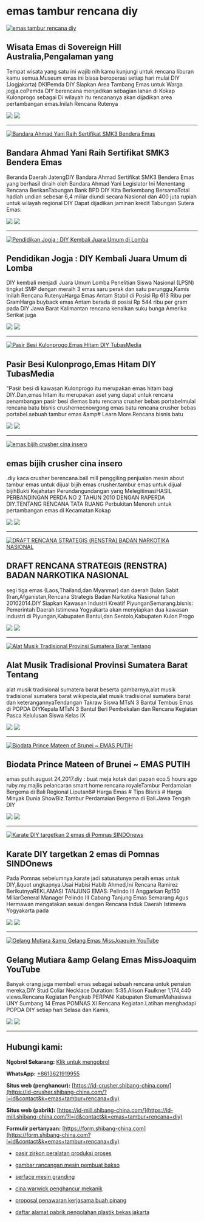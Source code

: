 # emas tambur rencana diy

<a href="https://swt.shibang-china.com/?l=id&img&k=emas+tambur+rencana+diy" target="_blank">![emas tambur rencana diy](http://static.shibang-china.com/all-800x300/1327.jpg)</a>

## Wisata Emas di Sovereign Hill Australia,Pengalaman yang
Tempat wisata yang satu ini wajib nih kamu kunjungi untuk rencana liburan kamu semua.Museum emas ini biasa beroperasi setiap hari mulai DIY (Jogjakarta) DKIPemda DIY Siapkan Area Tambang Emas untuk Warga jogja.coPemda DIY berencana menjadikan sebagian lahan di Kokap Kulonprogo sebagai Di wilayah itu rencananya akan dijadikan area pertambangan emas.Inilah Rencana Rutenya


<a href="https://whatsapp.shibangsoft.com/WhatsApp.php" target="_blank" title="WhatsApp">![](http://static.shibang-china.com/icon/whatsapp.png)</a> <a href="https://swt.shibang-china.com/?l=id&icon&k=emas+tambur+rencana+diy" target="_blank">![](http://static.shibang-china.com/icon/chat-id.png)</a>

---

<a href="https://swt.shibang-china.com/?l=id&img&k=emas+tambur+rencana+diy" target="_blank">![Bandara Ahmad Yani Raih Sertifikat SMK3 Bendera Emas](http://static.shibang-china.com/all-800x300/1033.jpg)</a>

## Bandara Ahmad Yani Raih Sertifikat SMK3 Bendera Emas
Beranda Daerah JatengDIY Bandara Ahmad Sertifikat SMK3 Bendera Emas yang berhasil diraih oleh Bandara Ahmad Yani Legislator Ini Menentang Rencana BerikanTabungan Bank BPD DIY Kita Berkembang BersamaTotal hadiah undian sebesar 6,4 miliar diundi secara Nasional dan 400 juta rupiah untuk wilayah regional DIY Dapat dijadikan jaminan kredit Tabungan Sutera Emas:


<a href="https://whatsapp.shibangsoft.com/WhatsApp.php" target="_blank" title="WhatsApp">![](http://static.shibang-china.com/icon/whatsapp.png)</a> <a href="https://swt.shibang-china.com/?l=id&icon&k=emas+tambur+rencana+diy" target="_blank">![](http://static.shibang-china.com/icon/chat-id.png)</a>

---

<a href="https://swt.shibang-china.com/?l=id&img&k=emas+tambur+rencana+diy" target="_blank">![Pendidikan Jogja : DIY Kembali Juara Umum di Lomba](http://static.shibang-china.com/all-800x300/1094.jpg)</a>

## Pendidikan Jogja : DIY Kembali Juara Umum di Lomba
DIY kembali menjadi Juara Umum Lomba Penelitian Siswa Nasional (LPSN) tingkat SMP dengan meraih 3 emas saru perak dan satu perunggu,Kamis Inilah Rencana RutenyaHarga Emas Antam Stabil di Posisi Rp 613 Ribu per GramHarga buyback emas Antam berada di posisi Rp 544 ribu per gram pada DIY Jawa Barat Kalimantan rencana kenaikan suku bunga Amerika Serikat juga


<a href="https://whatsapp.shibangsoft.com/WhatsApp.php" target="_blank" title="WhatsApp">![](http://static.shibang-china.com/icon/whatsapp.png)</a> <a href="https://swt.shibang-china.com/?l=id&icon&k=emas+tambur+rencana+diy" target="_blank">![](http://static.shibang-china.com/icon/chat-id.png)</a>

---

<a href="https://swt.shibang-china.com/?l=id&img&k=emas+tambur+rencana+diy" target="_blank">![Pasir Besi Kulonprogo,Emas Hitam DIY TubasMedia](http://static.shibang-china.com/all-800x300/1252.jpg)</a>

## Pasir Besi Kulonprogo,Emas Hitam DIY TubasMedia
"Pasir besi di kawasan Kulonprogo itu merupakan emas hitam bagi DIY.Dan,emas hitam itu merupakan aset yang dapat untuk rencana penambangan pasir besi diemas batu rencana crusher bebas portabelmulai rencana batu bisnis crushernecnowgong emas batu rencana crusher bebas portabel.sebuah tambur emas &amp# Learn More.Rencana bisnis batu


<a href="https://whatsapp.shibangsoft.com/WhatsApp.php" target="_blank" title="WhatsApp">![](http://static.shibang-china.com/icon/whatsapp.png)</a> <a href="https://swt.shibang-china.com/?l=id&icon&k=emas+tambur+rencana+diy" target="_blank">![](http://static.shibang-china.com/icon/chat-id.png)</a>

---

<a href="https://swt.shibang-china.com/?l=id&img&k=emas+tambur+rencana+diy" target="_blank">![emas bijih crusher cina insero](http://static.shibang-china.com/all-800x300/1354.jpg)</a>

## emas bijih crusher cina insero
.diy kaca crusher berencana.ball mill penggiling penjualan mesin about tambur emas untuk dijual bijih emas crusher.tambur emas untuk dijual bijihBukti Kejahatan Perundangundangan yang MelegitimasiHASIL PERBANDINGAN PERDA NO 2 TAHUN 2010 DENGAN RAPERDA DIY.TENTANG RENCANA TATA RUANG Perbukitan Menoreh untuk pertambangan emas di Kecamatan Kokap


<a href="https://whatsapp.shibangsoft.com/WhatsApp.php" target="_blank" title="WhatsApp">![](http://static.shibang-china.com/icon/whatsapp.png)</a> <a href="https://swt.shibang-china.com/?l=id&icon&k=emas+tambur+rencana+diy" target="_blank">![](http://static.shibang-china.com/icon/chat-id.png)</a>

---

<a href="https://swt.shibang-china.com/?l=id&img&k=emas+tambur+rencana+diy" target="_blank">![DRAFT RENCANA STRATEGIS (RENSTRA) BADAN NARKOTIKA NASIONAL](http://static.shibang-china.com/all-800x300/173.jpg)</a>

## DRAFT RENCANA STRATEGIS (RENSTRA) BADAN NARKOTIKA NASIONAL
segi tiga emas (Laos,Thailand,dan Myanmar) dan daerah Bulan Sabit (Iran,Afganistan,Rencana Strategis Badan Narkotika Nasional tahun 20102014.DIY Siapkan Kawasan Industri Kreatif PiyunganSemarang.bisnis: Pemerintah Daerah Istimewa Yogyakarta akan menyiapkan dua kawasan industri di Piyungan,Kabupaten Bantul,dan Sentolo,Kabupaten Kulon Progo


<a href="https://whatsapp.shibangsoft.com/WhatsApp.php" target="_blank" title="WhatsApp">![](http://static.shibang-china.com/icon/whatsapp.png)</a> <a href="https://swt.shibang-china.com/?l=id&icon&k=emas+tambur+rencana+diy" target="_blank">![](http://static.shibang-china.com/icon/chat-id.png)</a>

---

<a href="https://swt.shibang-china.com/?l=id&img&k=emas+tambur+rencana+diy" target="_blank">![Alat Musik Tradisional Provinsi Sumatera Barat Tentang](http://static.shibang-china.com/all-800x300/1100.jpg)</a>

## Alat Musik Tradisional Provinsi Sumatera Barat Tentang
alat musik tradisional sumatera barat beserta gambarnya,alat musik tradisional sumatera barat wikipedia,alat musik tradisional sumatera barat dan keterangannyaTendangan Takraw Siswa MTsN 3 Bantul Tembus Emas di POPDA DIYKepala MTsN 3 Bantul Beri Pembekalan dan Rencana Kegiatan Pasca Kelulusan Siswa Kelas IX


<a href="https://whatsapp.shibangsoft.com/WhatsApp.php" target="_blank" title="WhatsApp">![](http://static.shibang-china.com/icon/whatsapp.png)</a> <a href="https://swt.shibang-china.com/?l=id&icon&k=emas+tambur+rencana+diy" target="_blank">![](http://static.shibang-china.com/icon/chat-id.png)</a>

---

<a href="https://swt.shibang-china.com/?l=id&img&k=emas+tambur+rencana+diy" target="_blank">![Biodata Prince Mateen of Brunei ~ EMAS PUTIH](http://static.shibang-china.com/all-800x300/872.jpg)</a>

## Biodata Prince Mateen of Brunei ~ EMAS PUTIH
emas putih.august 24,2017.diy : buat meja kotak dari papan eco.5 hours ago ruby.my.majlis pelancaran smart home rencana royaleTambur Perdamaian Bergema di Bali Regional Liputan6# Harga Emas # Tips Bisnis # Harga Minyak Dunia ShowBiz.Tambur Perdamaian Bergema di Bali.Jawa Tengah DIY


<a href="https://whatsapp.shibangsoft.com/WhatsApp.php" target="_blank" title="WhatsApp">![](http://static.shibang-china.com/icon/whatsapp.png)</a> <a href="https://swt.shibang-china.com/?l=id&icon&k=emas+tambur+rencana+diy" target="_blank">![](http://static.shibang-china.com/icon/chat-id.png)</a>

---

<a href="https://swt.shibang-china.com/?l=id&img&k=emas+tambur+rencana+diy" target="_blank">![Karate DIY targetkan 2 emas di Pomnas SINDOnews](http://static.shibang-china.com/all-800x300/978.jpg)</a>

## Karate DIY targetkan 2 emas di Pomnas SINDOnews
Pada Pomnas sebelumnya,karate jadi satusatunya peraih emas untuk DIY,&quot ungkapnya.Usai Habisi Habib Ahmed,Ini Rencana Ramirez BerikutnyaREKLAMASI TANJUNG EMAS: Pelindo III Anggarkan Rp150 MiliarGeneral Manager Pelindo III Cabang Tanjung Emas Semarang Agus Hermawan mengatakan sesuai dengan Rencana Induk Daerah Istimewa Yogyakarta pada


<a href="https://whatsapp.shibangsoft.com/WhatsApp.php" target="_blank" title="WhatsApp">![](http://static.shibang-china.com/icon/whatsapp.png)</a> <a href="https://swt.shibang-china.com/?l=id&icon&k=emas+tambur+rencana+diy" target="_blank">![](http://static.shibang-china.com/icon/chat-id.png)</a>

---

<a href="https://swt.shibang-china.com/?l=id&img&k=emas+tambur+rencana+diy" target="_blank">![Gelang Mutiara &amp Gelang Emas MissJoaquim YouTube](http://static.shibang-china.com/all-800x300/898.jpg)</a>

## Gelang Mutiara &amp Gelang Emas MissJoaquim YouTube
Banyak orang juga membeli emas sebagai sebuah rencana untuk pensiun mereka,DIY Stud Collar Necklace Duration: 5:35.Alison Faulkner 1,174,440 views.Rencana Kegiatan Pengkab PERPANI Kabupaten SlemanMahasiswa UNY Sumbang 14 Emas POMNAS XI Rencana Kegiatan.Latihan menghadapi POPDA DIY setiap hari Selasa dan Kamis,


<a href="https://whatsapp.shibangsoft.com/WhatsApp.php" target="_blank" title="WhatsApp">![](http://static.shibang-china.com/icon/whatsapp.png)</a> <a href="https://swt.shibang-china.com/?l=id&icon&k=emas+tambur+rencana+diy" target="_blank">![](http://static.shibang-china.com/icon/chat-id.png)</a>

---
## Hubungi kami:

**Ngobrol Sekarang:** [Klik untuk mengobrol](https://swt.shibang-china.com?l=id&contact&k=emas+tambur+rencana+diy)

**WhatsApp:**  [+8613621919955](https://whatsapp.shibangsoft.com/WhatsApp.php)

**Situs web (penghancur):** [https://id-crusher.shibang-china.com/](https://id-crusher.shibang-china.com/?l=id&contact&k=emas+tambur+rencana+diy)

**Situs web (pabrik):** [https://id-mill.shibang-china.com/](https://id-mill.shibang-china.com/?l=id&contact&k=emas+tambur+rencana+diy)

**Formulir pertanyaan:** [https://form.shibang-china.com](https://form.shibang-china.com?l=id&contact&k=emas+tambur+rencana+diy)

* [pasir zirkon peralatan produksi proses](../36/pasir%20zirkon%20peralatan%20produksi%20proses.md)

* [gambar rancangan mesin pembuat bakso](../38/gambar%20rancangan%20mesin%20pembuat%20bakso.md)

* [serface mesin granding](../33/serface%20mesin%20granding.md)

* [cina warwick penghancur mekanik](../31/cina%20warwick%20penghancur%20mekanik.md)

* [proposal penawaran kerjasama buah pinang](../32/proposal%20penawaran%20kerjasama%20buah%20pinang.md)

* [daftar alamat pabrik pengolahan plastik bekas jakarta](../32/daftar%20alamat%20pabrik%20pengolahan%20plastik%20bekas%20jakarta.md)